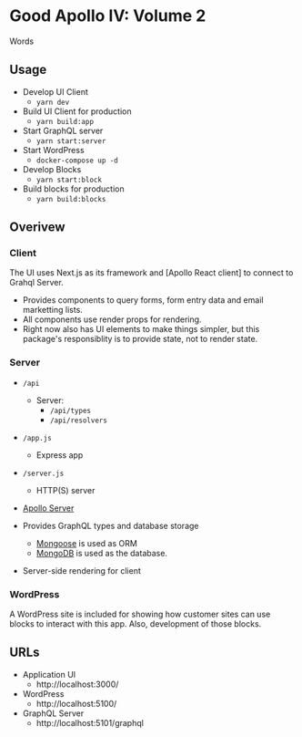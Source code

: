 # Good Apollo IV: Volume 2

Words

## Usage

* Develop UI Client
  * `yarn dev`
* Build UI Client for production
  * `yarn build:app`
* Start GraphQL server
  * `yarn start:server`
* Start WordPress
  * `docker-compose up -d`
* Develop Blocks
  * `yarn start:block`
* Build blocks for production
  * `yarn build:blocks`

## Overivew

### Client

The UI uses Next.js as its framework and [Apollo React client] to connect to Grahql Server.

* Provides components to query forms, form entry data and email marketting lists.
* All components use render props for rendering.
* Right now also has UI elements to make things simpler, but this package's responsiblity is to provide state, not to render state.

### Server

* `/api`
  * Server:
    * `/api/types`
    * `/api/resolvers`
* `/app.js`
  * Express app
* `/server.js`
  * HTTP(S) server

* [Apollo  Server](https://www.apollographql.com/docs/apollo-server/)
* Provides GraphQL types and database storage
  * [Mongoose](https://mongoosejs.com/docs/api/model.html) is used as ORM
  * [MongoDB](https://www.mongodb.com/) is used as the database.
* Server-side rendering for client
  
### WordPress

A WordPress site is included for showing how customer sites can use blocks to interact with this app. Also, development of those blocks.

## URLs

* Application UI
  * http://localhost:3000/
* WordPress
  * http://localhost:5100/
* GraphQL Server
  * http://localhost:5101/graphql
  